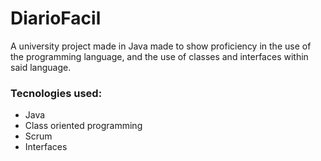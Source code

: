 # DiarioFacil
A university project made in Java made to show proficiency in the use of the programming language, and the use of classes and interfaces within said language.

### Tecnologies used:
- Java
- Class oriented programming
- Scrum
- Interfaces
